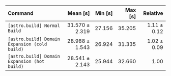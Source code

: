 | Command | Mean [s] | Min [s] | Max [s] | Relative |
|:---|---:|---:|---:|---:|
| `[astro.build] Normal Build` | 31.570 ± 2.319 | 27.156 | 35.205 | 1.11 ± 0.12 |
| `[astro.build] Domain Expansion (cold build)` | 28.988 ± 1.543 | 26.924 | 31.335 | 1.02 ± 0.09 |
| `[astro.build] Domain Expansion (hot build)` | 28.541 ± 2.143 | 25.944 | 32.660 | 1.00 |
